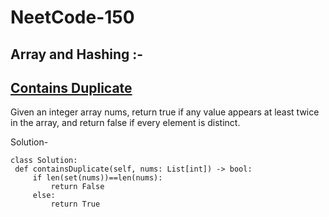 # NeetCode-150

## Array and Hashing :-
    
   ## [Contains Duplicate](https://leetcode.com/problems/contains-duplicate/)
   Given an integer array nums, return true if any value appears at least twice in the array, and return false if every element is distinct.
   
   Solution-
   ```
   class Solution:
    def containsDuplicate(self, nums: List[int]) -> bool:
        if len(set(nums))==len(nums):
            return False
        else:
            return True
   ```
